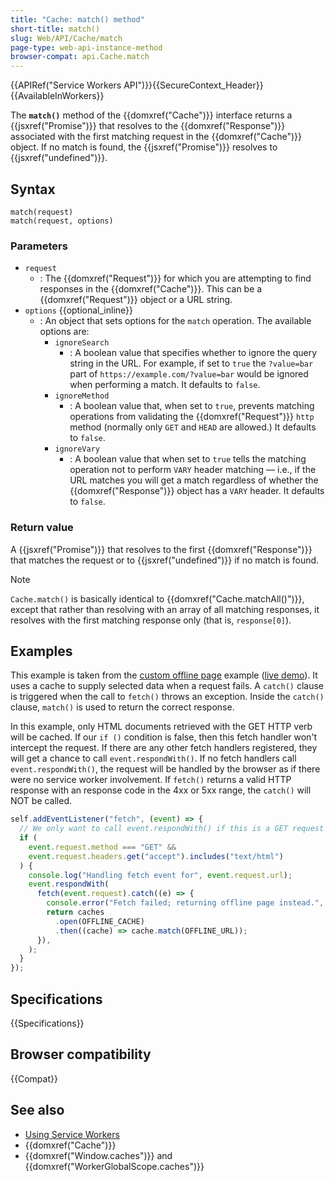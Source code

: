 ```yaml
---
title: "Cache: match() method"
short-title: match()
slug: Web/API/Cache/match
page-type: web-api-instance-method
browser-compat: api.Cache.match
---
```


{{APIRef("Service Workers API")}}{{SecureContext_Header}}{{AvailableInWorkers}}

The **`match()`** method of the {{domxref("Cache")}} interface returns a {{jsxref("Promise")}} that resolves to the {{domxref("Response")}} associated with the first matching request in the {{domxref("Cache")}} object.
If no match is found, the {{jsxref("Promise")}} resolves to {{jsxref("undefined")}}.

## Syntax

```js-nolint
match(request)
match(request, options)
```

### Parameters

- `request`
  - : The {{domxref("Request")}} for which you are attempting to find responses in the
    {{domxref("Cache")}}. This can be a {{domxref("Request")}} object or a URL string.
- `options` {{optional_inline}}
  - : An object that sets options for the `match` operation.
    The available options are:
    - `ignoreSearch`
      - : A boolean value that specifies whether to
        ignore the query string in the URL. For example, if set to
        `true` the `?value=bar` part of
        `https://example.com/?value=bar` would be ignored when performing a match.
        It defaults to `false`.
    - `ignoreMethod`
      - : A boolean value that, when set to
        `true`, prevents matching operations from validating the
        {{domxref("Request")}} `http` method (normally only `GET`
        and `HEAD` are allowed.) It defaults to `false`.
    - `ignoreVary`
      - : A boolean value that when set to
        `true` tells the matching operation not to perform `VARY`
        header matching — i.e., if the URL matches you will get a match regardless of
        whether the {{domxref("Response")}} object has a `VARY` header. It
        defaults to `false`.

### Return value

A {{jsxref("Promise")}} that resolves to the first {{domxref("Response")}} that matches
the request or to {{jsxref("undefined")}} if no match is found.

> [!NOTE]
> `Cache.match()` is basically identical to
> {{domxref("Cache.matchAll()")}}, except that rather than resolving with an array of
> all matching responses, it resolves with the first matching response only (that is,
> `response[0]`).

## Examples

This example is taken from the [custom offline page](https://github.com/GoogleChrome/samples/blob/gh-pages/service-worker/custom-offline-page/service-worker.js) example ([live demo](https://googlechrome.github.io/samples/service-worker/custom-offline-page/index.html)). It uses a cache to supply selected data when a request fails. A
`catch()` clause is triggered when the call to `fetch()` throws an
exception. Inside the `catch()` clause, `match()` is used to
return the correct response.

In this example, only HTML documents retrieved with the GET HTTP verb will be
cached. If our `if ()` condition is false, then this fetch handler won't
intercept the request. If there are any other fetch handlers registered, they will get a
chance to call `event.respondWith()`. If no fetch handlers call
`event.respondWith()`, the request will be handled by the browser as if there
were no service worker involvement. If `fetch()` returns a valid HTTP
response with an response code in the 4xx or 5xx range, the `catch()` will
NOT be called.

```js
self.addEventListener("fetch", (event) => {
  // We only want to call event.respondWith() if this is a GET request for an HTML document.
  if (
    event.request.method === "GET" &&
    event.request.headers.get("accept").includes("text/html")
  ) {
    console.log("Handling fetch event for", event.request.url);
    event.respondWith(
      fetch(event.request).catch((e) => {
        console.error("Fetch failed; returning offline page instead.", e);
        return caches
          .open(OFFLINE_CACHE)
          .then((cache) => cache.match(OFFLINE_URL));
      }),
    );
  }
});
```

## Specifications

{{Specifications}}

## Browser compatibility

{{Compat}}

## See also

- [Using Service Workers](/en-US/docs/Web/API/Service_Worker_API/Using_Service_Workers)
- {{domxref("Cache")}}
- {{domxref("Window.caches")}} and {{domxref("WorkerGlobalScope.caches")}}
